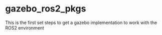 # gazebo_ros2_pkgs
This is the first set steps to get a gazebo implementation to work with the ROS2 environment



